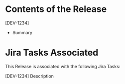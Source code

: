 # Contents of the Release

\[DEV-1234] 

- Summary

# Jira Tasks Associated

This Release is associated with the following Jira Tasks:

\[DEV-1234] Description

[DEV-1234]: https://cielo24.atlassian.net/browse/DEV-1234
